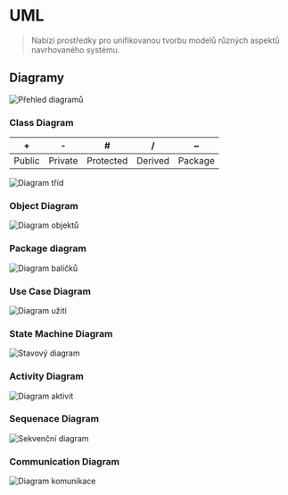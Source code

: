 # UML

> Nabízí prostředky pro unifikovanou tvorbu modelů různých aspektů navrhovaného systému.

## Diagramy

![Přehled diagramů](https://upload.wikimedia.org/wikipedia/commons/thumb/e/ed/UML_diagrams_overview.svg/808px-UML_diagrams_overview.svg.png "Přehled diagramů")

### Class Diagram

| +      | -       | #         | /       | ~       |
| ------ | ------- | --------- | ------- | ------- |
| Public | Private | Protected | Derived | Package |

![Diagram tříd](https://upload.wikimedia.org/wikipedia/commons/thumb/f/fb/Singleton_UML_class_diagram.svg/500px-Singleton_UML_class_diagram.svg.png "Diagram tříd")

### Object Diagram

![Diagram objektů](https://d2slcw3kip6qmk.cloudfront.net/marketing/pages/chart/what-is-an-object-diagram-in-UML/Object-Diagram-Example-4-750x400.png "Diagram objektů")

### Package diagram

![Diagram balíčků](https://is.muni.cz/el/1433/podzim2012/PB007/um/36675960/11_StudiumPackage.jpg "Diagram balíčků")

### Use Case Diagram

![Diagram užití](https://d2slcw3kip6qmk.cloudfront.net/marketing/pages/chart/what-is-a-use-case-diagram-in-UML/UML_use_case_example1-750x731.png "Diagram užití")

### State Machine Diagram

![Stavový diagram](https://image.prntscr.com/image/NToJuY2MSGCOcUPqb5ofuw.png "Stavový diagram")

### Activity Diagram

![Diagram aktivit](https://image.prntscr.com/image/Dx9Ey1V1QMyeeL9huFs0Cg.png "Diagram aktivit")

### Sequenace Diagram

![Sekvenční diagram](https://image.prntscr.com/image/gF2jwH81SaWb4ig5YTKPSw.png "Sekvenční diagram")

### Communication Diagram

![Diagram komunikace](https://is.muni.cz/el/1433/podzim2012/PB007/um/36675960/08_Comm_odstranitLektora.png "Diagram komunikace")
